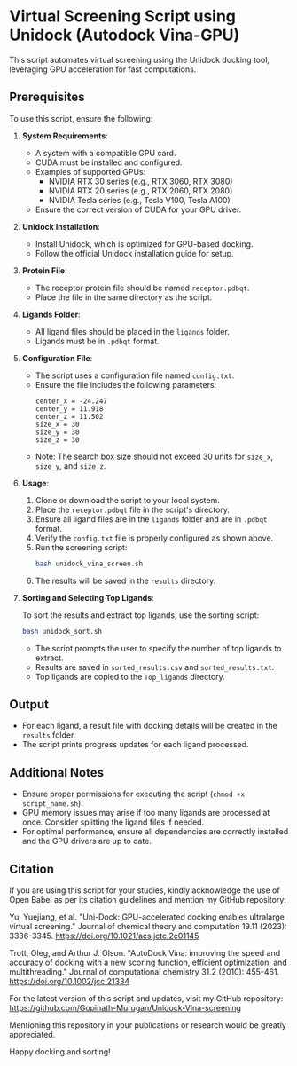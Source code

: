 # Virtual Screening Script using Unidock (Autodock Vina-GPU)

This script automates virtual screening using the Unidock docking tool, leveraging GPU acceleration for fast computations.

## Prerequisites

To use this script, ensure the following:

1. **System Requirements**:
   - A system with a compatible GPU card.
   - CUDA must be installed and configured.
   - Examples of supported GPUs:
     - NVIDIA RTX 30 series (e.g., RTX 3060, RTX 3080)
     - NVIDIA RTX 20 series (e.g., RTX 2060, RTX 2080)
     - NVIDIA Tesla series (e.g., Tesla V100, Tesla A100)
   - Ensure the correct version of CUDA for your GPU driver.

2. **Unidock Installation**:
   - Install Unidock, which is optimized for GPU-based docking.
   - Follow the official Unidock installation guide for setup.

3. **Protein File**:
   - The receptor protein file should be named `receptor.pdbqt`.
   - Place the file in the same directory as the script.

4. **Ligands Folder**:
   - All ligand files should be placed in the `ligands` folder.
   - Ligands must be in `.pdbqt` format.

5. **Configuration File**:
   - The script uses a configuration file named `config.txt`.
   - Ensure the file includes the following parameters:
     ```plaintext
     center_x = -24.247
     center_y = 11.918
     center_z = 11.502
     size_x = 30
     size_y = 30
     size_z = 30
     ```
   - Note: The search box size should not exceed 30 units for `size_x`, `size_y`, and `size_z`.

6. **Usage**:

   1. Clone or download the script to your local system.
   2. Place the `receptor.pdbqt` file in the script's directory.
   3. Ensure all ligand files are in the `ligands` folder and are in `.pdbqt` format.
   4. Verify the `config.txt` file is properly configured as shown above.
   5. Run the screening script:
      ```bash
      bash unidock_vina_screen.sh
      ```
   6. The results will be saved in the `results` directory.

7. **Sorting and Selecting Top Ligands**:

   To sort the results and extract top ligands, use the sorting script:

   ```bash
   bash unidock_sort.sh
   ```

   - The script prompts the user to specify the number of top ligands to extract.
   - Results are saved in `sorted_results.csv` and `sorted_results.txt`.
   - Top ligands are copied to the `Top_ligands` directory.

## Output

- For each ligand, a result file with docking details will be created in the `results` folder.
- The script prints progress updates for each ligand processed.

## Additional Notes

- Ensure proper permissions for executing the script (`chmod +x script_name.sh`).
- GPU memory issues may arise if too many ligands are processed at once. Consider splitting the ligand files if needed.
- For optimal performance, ensure all dependencies are correctly installed and the GPU drivers are up to date.

## Citation

If you are using this script for your studies, kindly acknowledge the use of Open Babel as per its citation guidelines and mention my GitHub repository:

Yu, Yuejiang, et al. "Uni-Dock: GPU-accelerated docking enables ultralarge virtual screening." Journal of chemical theory and computation 19.11 (2023): 3336-3345. https://doi.org/10.1021/acs.jctc.2c01145

Trott, Oleg, and Arthur J. Olson. "AutoDock Vina: improving the speed and accuracy of docking with a new scoring function, efficient optimization, and multithreading." Journal of computational chemistry 31.2 (2010): 455-461. https://doi.org/10.1002/jcc.21334

For the latest version of this script and updates, visit my GitHub repository:
https://github.com/Gopinath-Murugan/Unidock-Vina-screening

Mentioning this repository in your publications or research would be greatly appreciated.

Happy docking and sorting!
